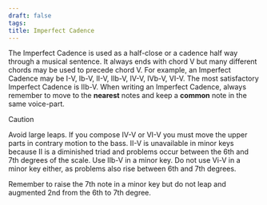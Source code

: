 ```yaml
---
draft: false
tags:
title: Imperfect Cadence
---
```

The Imperfect Cadence is used as a half-close or a cadence half way through a musical sentence. It always ends with chord V but many different chords may be used to precede chord V. For example, an Imperfect Cadence may be I-V, Ib-V, II-V, IIb-V, IV-V, IVb-V, VI-V. The most satisfactory Imperfect Cadence is IIb-V. When writing an Imperfect Cadence, always remember to move to the **nearest** notes and keep a **common** note in the same voice-part. 

> [!Caution]
> Avoid large leaps. If you compose IV-V or VI-V you must move the upper parts in contrary motion to the bass. II-V is unavailable in minor keys because II is a diminished triad and problems occur between the 6th and 7th degrees of the scale. Use IIb-V in a minor key. Do not use Vi-V in a minor key either, as problems also rise between 6th and 7th degrees.

Remember to raise the 7th note in a minor key but do not leap and augmented 2nd from the 6th to 7th degree.
